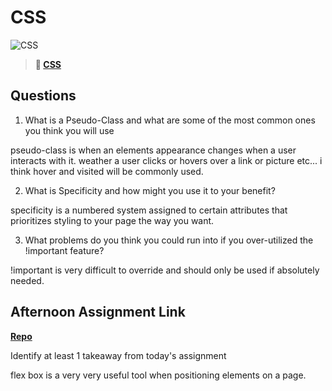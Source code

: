 # CSS

![CSS](https://bcw.blob.core.windows.net/public/cssUnit/1411879719053976)

> **📖 [CSS](https://codeworksacademy.com/fs-student-guide/resources/wk1/03-CSS)**

## Questions

1. What is a Pseudo-Class and what are some of the most common ones you think you will use

pseudo-class is when an elements appearance changes when a user interacts with it. weather a user clicks or hovers over a link or picture etc... i think hover and visited will be commonly used. 

2. What is Specificity and how might you use it to your benefit?

specificity is a numbered system assigned to certain attributes that prioritizes styling to your page the way you want.

3. What problems do you think you could run into if you over-utilized the !important feature?

!important is very difficult to override and should only be used if absolutely needed.

## Afternoon Assignment Link

**[Repo](https://github.com/ScottBickish/coolSite.git)**

Identify at least 1 takeaway from today's assignment

flex box is a very very useful tool when positioning elements on a page.
